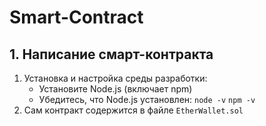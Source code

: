 # Smart-Contract

## 1. Написание смарт-контракта
1. Установка и настройка среды разработки:
    - Установите Node.js (включает npm)
    - Убедитесь, что Node.js установлен:
          `node -v`
          `npm -v`
2. Сам контракт содержится в файле `EtherWallet.sol`
